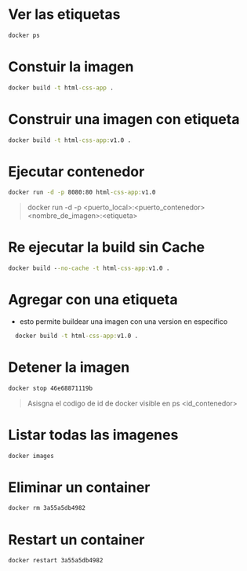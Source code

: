 # Ver las etiquetas

```cmd
docker ps
```

# Constuir la imagen

```cmd
docker build -t html-css-app .
```

# Construir una imagen con etiqueta

```cmd
docker build -t html-css-app:v1.0 .
```

# Ejecutar contenedor

```cmd
docker run -d -p 8080:80 html-css-app:v1.0
```

> docker run -d -p <puerto_local>:<puerto_contenedor> <nombre_de_imagen>:\<etiqueta>

# Re ejecutar la build sin Cache

```cmd
docker build --no-cache -t html-css-app:v1.0 .
```

# Agregar con una etiqueta

- esto permite buildear una imagen con una version en especifico

```cmd
  docker build -t html-css-app:v1.0 .
```

# Detener la imagen

```cmd
docker stop 46e68871119b
```

> Asisgna el codigo de id de docker visible en ps <id_contenedor>

# Listar todas las imagenes

```cmd
docker images
```

# Eliminar un container

```cmd
docker rm 3a55a5db4982
```

# Restart un container

```cmd
docker restart 3a55a5db4982
```
